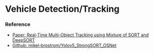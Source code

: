 # Vehicle Detection/Tracking <br>

### Reference<br>
- [Paper: Real-Time Multi-Object Tracking using Mixture of SORT and DeepSORT](http://ki-it.com/xml/30742/30742.pdf)
- [Github: mikel-brostrom/Yolov5_StrongSORT_OSNet](https://github.com/mikel-brostrom/Yolov5_StrongSORT_OSNet)
